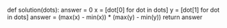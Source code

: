 def solution(dots):
    answer = 0
    x = [dot[0] for dot in dots]
    y = [dot[1] for dot in dots]
    answer = (max(x) - min(x)) * (max(y) - min(y))
    return answer